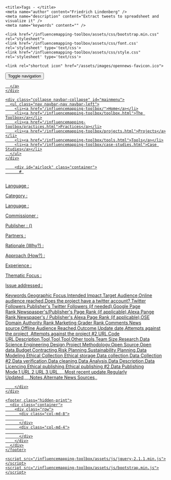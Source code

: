 <!DOCTYPE html>
<html>
  <head>
    <meta charset="utf-8">
    <meta http-equiv="X-UA-Compatible" content="IE=edge,chrome=1">
    <meta name="viewport" content="width=device-width, initial-scale=1.0">

    <title>Tags - </title>
    <meta name="author" content="Friedrich Lindenberg" />
    <meta name="description" content="Extract tweets to spreadsheet and visualize it" />
    <meta name="keywords" content="" />

    <link href="/influencemapping-toolbox/assets/css/bootstrap.min.css" rel="stylesheet">
    <link href='/influencemapping-toolbox/assets/css/font.css' rel='stylesheet' type='text/css'>
    <link href="/influencemapping-toolbox/assets/css/style.css" rel='stylesheet' type='text/css'>

    <link rel="shortcut icon" href="/assets/images/opennews-favicon.ico">
  </head>
  <body>
    <div id="page">
      <nav class="navbar navbar-default navbar-static-top" role="navigation">
  <div class="container">
    <div class="navbar-header">
      <button type="button" class="navbar-toggle" data-toggle="collapse"
        data-target="#mainmenu">
        <span class="sr-only">Toggle navigation</span>
        <span class="icon-bar"></span>
        <span class="icon-bar"></span>
        <span class="icon-bar"></span>
      </button>
      <a class="navbar-brand" href="/">
        
      </a>
    </div>

    <div class="collapse navbar-collapse" id="mainmenu">
      <ul class="nav navbar-nav navbar-left">
        <li><a href="/influencemapping-toolbox/">Home</a></li>
        <li><a href="/influencemapping-toolbox/toolbox.html">The Toolbox</a></li>
        <li><a href="/influencemapping-toolbox/practices.html">Practices</a></li>
        <li><a href="/influencemapping-toolbox/projects.html">Projects</a></li>
        <li><a href="/influencemapping-toolbox/tools.html">Tools</a></li>
        <li><a href="/influencemapping-toolbox/case-studies.html">Case Studies</a></li>
      </ul>
    </div>
  </div>
</nav>

        <div id="airlock" class="container">
          # 

![]()


Language
: 

Category
: 

Language
: 

Commissioner
: 

Publisher
:  ()

Partners
: 

Rationale (Why?)
: 

Approach (How?)
: 

Experience
:        

Thematic Focus
: 

Issue addressed
: 

Keywords,Geographic Focus,Intended Impact,Target Audience,Online audience reached,Does the project have a twitter account?,Twitter Followers,Publisher's Twitter Followers (if needed),Google Page Rank,Newspasper's/Publisher's Page Rank (if applicable),Alexa Pange Rank,Newspaper's / Publisher's Alexa Page Rank (if applicable),OSE Domain Authority Rank,Marketing Grader Rank,Comments,News source,Offline Audience Reached,Outcome,Update date,Attempts against the project ,Attempts against the project #2,URL,Code URL,Description,Tool,Tool,Tool,Other tools,Team Size,Research,Data Science,Engineering,Design,Project Methodology,Open Source,Open data,Budget,Contracting,Risk Planning,Sustainability Planning,Data Modeling,Ethical Collection,Ethical storage,Data collection,Data Collection #2,Data verification,Data cleaning,Data Analysis,Data Description,Data Licencing,Ethical publishing,Ethical publishing #2,Data Publishing Mode,1,URL,2,URL,3,URL,,,,,Most recent update,Regularly Updated,,,,,Notes,Alternate News Sources,,


        </div>
    </div>

    <footer class="hidden-print">
      <div class="container">
        <div class="row">
          <div class="col-md-8">
            
          </div>
          <div class="col-md-4">
            
          </div>
        </div>
      </div>
    </footer>

    <script src="/influencemapping-toolbox/assets/js/jquery-2.1.1.min.js"></script>
    <script src="/influencemapping-toolbox/assets/js/bootstrap.min.js"></script>
  </body>
</html>
